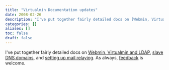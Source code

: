 ```yaml
---
title: "Virtualmin Documentation updates"
date: 2008-02-26
description: "I've put together fairly detailed docs on [Webmin, Virtualmin and LDAP][1], [slave DNS..."
categories: []
aliases: []
toc: false
draft: false
---
```

I've put together fairly detailed docs on [Webmin, Virtualmin and LDAP][1], [slave DNS domains][2], and [setting up mail relaying][3]. As always, [feedback][4] is welcome.

  [1]: http://www.virtualmin.com/documentation/id,combining_virtualmin_and_ldap/
  [2]: http://www.virtualmin.com/component/option,com_openwiki/Itemid,48/id,hosting_slave_dns_domains/
  [3]: http://www.virtualmin.com/component/option,com_openwiki/Itemid,48/id,mail_relaying_with_virtualmin/
  [4]: mailto:jcameron@webmin.com
